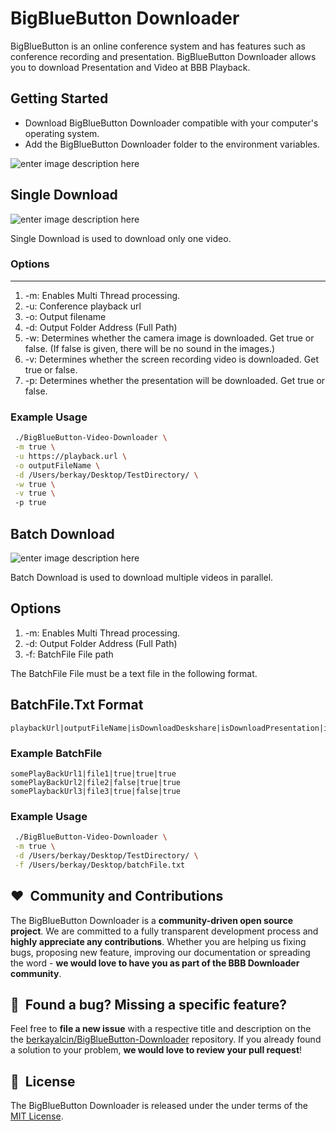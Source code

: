 # BigBlueButton Downloader

BigBlueButton is an online conference system and has features such as conference recording and presentation.
BigBlueButton Downloader allows you to download Presentation and Video at BBB Playback.

## Getting Started

- Download BigBlueButton Downloader compatible with your computer's operating system.
- Add the BigBlueButton Downloader folder to the environment variables.


![enter image description here](https://i.ibb.co/djX2HQS/bbb-downloader.png)

## Single Download

![enter image description here](https://i.ibb.co/GpfKQD6/bbb-single-download.png)

Single Download is used to download only one video.

### Options
------

1) -m: Enables Multi Thread processing.
2) -u: Conference playback url
3) -o: Output filename
4) -d: Output Folder Address (Full Path)
5) -w: Determines whether the camera image is downloaded. Get true or false. (If false is given, there will be no sound in the images.)
6) -v: Determines whether the screen recording video is downloaded. Get true or false.
7) -p: Determines whether the presentation will be downloaded. Get true or false.

### Example Usage
```bash
 ./BigBlueButton-Video-Downloader \
 -m true \
 -u https://playback.url \
 -o outputFileName \
 -d /Users/berkay/Desktop/TestDirectory/ \
 -w true \
 -v true \ 
 -p true

```

   ## Batch Download

![enter image description here](https://i.ibb.co/8NXGCMD/bbb-batch-download.png)   

Batch Download is used to download multiple videos in parallel.

## Options

1) -m: Enables Multi Thread processing.
2) -d: Output Folder Address (Full Path)
3) -f: BatchFile File path

The BatchFile File must be a text file in the following format.

## BatchFile.Txt Format

    playbackUrl|outputFileName|isDownloadDeskshare|isDownloadPresentation|isDownloadWebcam
   
### Example BatchFile

    somePlayBackUrl1|file1|true|true|true
    somePlayBackUrl2|file2|false|true|true
    somePlaybackUrl3|file3|true|false|true

### Example Usage

```bash
 ./BigBlueButton-Video-Downloader \
 -m true \
 -d /Users/berkay/Desktop/TestDirectory/ \
 -f /Users/berkay/Desktop/batchFile.txt

```



## ❤️&nbsp; Community and Contributions

The BigBlueButton Downloader is a **community-driven open source project**. We are committed to a fully transparent development process and **highly appreciate any contributions**. Whether you are helping us fixing bugs, proposing new feature, improving our documentation or spreading the word - **we would love to have you as part of the BBB Downloader community**.



## 🤝&nbsp; Found a bug? Missing a specific feature?

Feel free to **file a new issue** with a respective title and description on the the [berkayalcin/BigBlueButton-Downloader](https://github.com/berkayalcin/BigBlueButton-Downloader/issues) repository. If you already found a solution to your problem, **we would love to review your pull request**!



## 📘&nbsp; License
The BigBlueButton Downloader is released under the under terms of the [MIT License](LICENSE).
